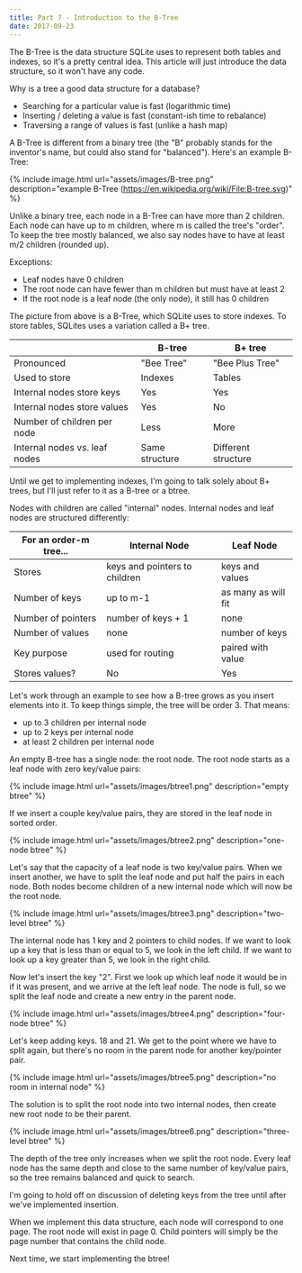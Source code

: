 ```yaml
---
title: Part 7 - Introduction to the B-Tree
date: 2017-09-23
---
```


The B-Tree is the data structure SQLite uses to represent both tables and indexes, so it's a pretty central idea. This article will just introduce the data structure, so it won't have any code.

Why is a tree a good data structure for a database?

- Searching for a particular value is fast (logarithmic time)
- Inserting / deleting a value is fast (constant-ish time to rebalance)
- Traversing a range of values is fast (unlike a hash map)

A B-Tree is different from a binary tree (the "B" probably stands for the inventor's name, but could also stand for "balanced"). Here's an example B-Tree:

{% include image.html url="assets/images/B-tree.png" description="example B-Tree (https://en.wikipedia.org/wiki/File:B-tree.svg)" %}

Unlike a binary tree, each node in a B-Tree can have more than 2 children. Each node can have up to m children, where m is called the tree's "order". To keep the tree mostly balanced, we also say nodes have to have at least m/2 children (rounded up).

Exceptions:
- Leaf nodes have 0 children
- The root node can have fewer than m children but must have at least 2
- If the root node is a leaf node (the only node), it still has 0 children

The picture from above is a B-Tree, which SQLite uses to store indexes. To store tables, SQLites uses a variation called a B+ tree.

|                               | B-tree         | B+ tree             |
|-------------------------------|----------------|---------------------|
| Pronounced                    | "Bee Tree"     | "Bee Plus Tree"     |
| Used to store                 | Indexes        | Tables              |
| Internal nodes store keys     | Yes            | Yes                 |
| Internal nodes store values   | Yes            | No                  |
| Number of children per node   | Less           | More                |
| Internal nodes vs. leaf nodes | Same structure | Different structure |

Until we get to implementing indexes, I'm going to talk solely about B+ trees, but I'll just refer to it as a B-tree or a btree.

Nodes with children are called "internal" nodes. Internal nodes and leaf nodes are structured differently:

| For an order-m tree... | Internal Node                 | Leaf Node           |
|------------------------|-------------------------------|---------------------|
| Stores                 | keys and pointers to children | keys and values     |
| Number of keys         | up to m-1                     | as many as will fit |
| Number of pointers     | number of keys + 1            | none                |
| Number of values       | none                          | number of keys      |
| Key purpose            | used for routing              | paired with value   |
| Stores values?         | No                            | Yes                 |

Let's work through an example to see how a B-tree grows as you insert elements into it. To keep things simple, the tree will be order 3. That means:

- up to 3 children per internal node
- up to 2 keys per internal node
- at least 2 children per internal node

An empty B-tree has a single node: the root node. The root node starts as a leaf node with zero key/value pairs:

{% include image.html url="assets/images/btree1.png" description="empty btree" %}

If we insert a couple key/value pairs, they are stored in the leaf node in sorted order.

{% include image.html url="assets/images/btree2.png" description="one-node btree" %}

Let's say that the capacity of a leaf node is two key/value pairs. When we insert another, we have to split the leaf node and put half the pairs in each node. Both nodes become children of a new internal node which will now be the root node.

{% include image.html url="assets/images/btree3.png" description="two-level btree" %}

The internal node has 1 key and 2 pointers to child nodes. If we want to look up a key that is less than or equal to 5, we look in the left child. If we want to look up a key greater than 5, we look in the right child.

Now let's insert the key "2". First we look up which leaf node it would be in if it was present, and we arrive at the left leaf node. The node is full, so we split the leaf node and create a new entry in the parent node.

{% include image.html url="assets/images/btree4.png" description="four-node btree" %}

Let's keep adding keys. 18 and 21. We get to the point where we have to split again, but there's no room in the parent node for another key/pointer pair.

{% include image.html url="assets/images/btree5.png" description="no room in internal node" %}

The solution is to split the root node into two internal nodes, then create new root node to be their parent.

{% include image.html url="assets/images/btree6.png" description="three-level btree" %}

The depth of the tree only increases when we split the root node. Every leaf node has the same depth and close to the same number of key/value pairs, so the tree remains balanced and quick to search.

I'm going to hold off on discussion of deleting keys from the tree until after we've implemented insertion.

When we implement this data structure, each node will correspond to one page. The root node will exist in page 0. Child pointers will simply be the page number that contains the child node.

Next time, we start implementing the btree!
